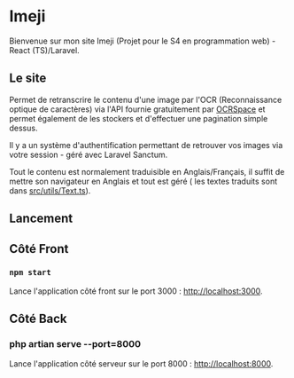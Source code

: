 # Imeji

Bienvenue sur mon site Imeji (Projet pour le S4 en programmation web) - React (TS)/Laravel.

## Le site

Permet de retranscrire le contenu d'une image par l'OCR (Reconnaissance optique de caractères) via l'API fournie gratuitement par [OCRSpace](https://ocr.space/OCRAPI) et permet également de les stockers et d'effectuer une pagination simple dessus.

Il y a un système d'authentification permettant de retrouver vos images via votre session - géré avec Laravel Sanctum.

Tout le contenu est normalement traduisible en Anglais/Français, il suffit de mettre son navigateur en Anglais et tout est géré ( les textes traduits sont dans [src/utils/Text.ts]()).

## Lancement

## Côté Front

### `npm start`

Lance l'application côté front sur le port 3000 :
[http://localhost:3000](http://localhost:3000).


## Côté Back

### php artian serve --port=8000

Lance l'application côté serveur sur le port 8000 :
[http://localhost:8000](http://localhost:8000).

